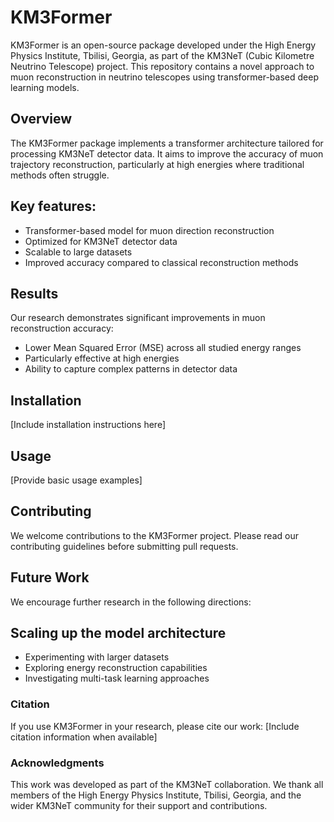 # KM3Former

KM3Former is an open-source package developed under the High Energy Physics Institute, Tbilisi, Georgia, as part of the KM3NeT (Cubic Kilometre Neutrino Telescope) project. This repository contains a novel approach to muon reconstruction in neutrino telescopes using transformer-based deep learning models.

## Overview

The KM3Former package implements a transformer architecture tailored for processing KM3NeT detector data. It aims to improve the accuracy of muon trajectory reconstruction, particularly at high energies where traditional methods often struggle.

## Key features:

- Transformer-based model for muon direction reconstruction
- Optimized for KM3NeT detector data
- Scalable to large datasets
- Improved accuracy compared to classical reconstruction methods

## Results
Our research demonstrates significant improvements in muon reconstruction accuracy:

- Lower Mean Squared Error (MSE) across all studied energy ranges
- Particularly effective at high energies
- Ability to capture complex patterns in detector data

## Installation
[Include installation instructions here]
## Usage
[Provide basic usage examples]
## Contributing
We welcome contributions to the KM3Former project. Please read our contributing guidelines before submitting pull requests.
## Future Work
We encourage further research in the following directions:

## Scaling up the model architecture
- Experimenting with larger datasets
- Exploring energy reconstruction capabilities
- Investigating multi-task learning approaches

### Citation
If you use KM3Former in your research, please cite our work:
[Include citation information when available]

### Acknowledgments
This work was developed as part of the KM3NeT collaboration. We thank all members of the High Energy Physics Institute, Tbilisi, Georgia, and the wider KM3NeT community for their support and contributions.
